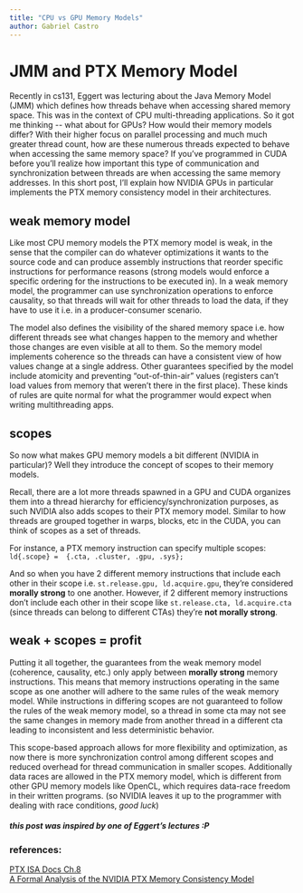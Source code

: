 ```yaml
---
title: "CPU vs GPU Memory Models"
author: Gabriel Castro
---
```


# JMM and PTX Memory Model

Recently in cs131, Eggert was lecturing about the Java Memory Model (JMM) which defines how threads behave when accessing shared memory space. This was in the context of CPU multi-threading applications. So it got me thinking -- what about for GPUs? How would their memory models differ? With their higher focus on parallel processing and much much greater thread count, how are these numerous threads expected to behave when accessing the same memory space? If you’ve programmed in CUDA before you’ll realize how important this type of communication and synchronization between threads are when accessing the same memory addresses. In this short post, I’ll explain how NVIDIA GPUs in particular implements the PTX memory consistency model in their architectures.

## weak memory model
Like most CPU memory models the PTX memory model is weak, in the sense that the compiler can do whatever optimizations it wants to the source code and can produce assembly instructions that reorder specific instructions for performance reasons (strong models would enforce a specific ordering for the instructions to be executed in). In a weak memory model, the programmer can use synchronization operations to enforce causality, so that threads will wait for other threads to load the data, if they have to use it i.e. in a producer-consumer scenario.

The model also defines the visibility of the shared memory space i.e. how different threads see what changes happen to the memory and whether those changes are even visible at all to them. So the memory model implements coherence so the threads can have a consistent view of how values change at a single address. Other guarantees specified by the model include atomicity and preventing “out-of-thin-air” values (registers can’t load values from memory that weren’t there in the first place). These kinds of rules are quite normal for what the programmer would expect when writing multithreading apps. 


## scopes
So now what makes GPU memory models a bit different (NVIDIA in particular)? Well they introduce the concept of scopes to their memory models.

Recall, there are a lot more threads spawned in a GPU and CUDA organizes them into a thread hierarchy for efficiency/synchronization purposes, as such NVIDIA also adds scopes to their PTX memory model. Similar to how threads are grouped together in warps, blocks, etc in the CUDA, you can think of scopes as a set of threads.

For instance, a PTX memory instruction can specify multiple scopes: `ld{.scope} =  {.cta, .cluster, .gpu, .sys};`

And so when you have 2 different memory instructions that include each other in their scope i.e. `st.release.gpu, ld.acquire.gpu`, they’re considered **morally strong** to one another. However, if 2 different memory instructions don’t include each other in their scope like `st.release.cta, ld.acquire.cta` (since threads can belong to different CTAs) they’re **not morally strong**.

## weak + scopes = profit
Putting it all together, the guarantees from the weak memory model (coherence, causality, etc.) only apply between **morally strong** memory instructions. This means that memory instructions operating in the same scope as one another will adhere to the same rules of the weak memory model. While instructions in differing scopes are not guaranteed to follow the rules of the weak memory model, so a thread in some cta may not see the same changes in memory made from another thread in a different cta leading to inconsistent and less deterministic behavior. 

This scope-based approach allows for more flexibility and optimization, as now there is more synchronization control among different scopes and reduced overhead for thread communication in smaller scopes. Additionally data races are allowed in the PTX memory model, which is different from other GPU memory models like OpenCL, which requires data-race freedom in their written programs. (so NVIDIA leaves it up to the programmer with dealing with race conditions, *good luck*)

##### this post was inspired by one of Eggert’s lectures :P

### references:
[PTX ISA Docs Ch.8](https://docs.nvidia.com/cuda/parallel-thread-execution/#scope-and-applicability-of-the-model)\
[A Formal Analysis of the NVIDIA PTX Memory Consistency Model](https://dl.acm.org/doi/pdf/10.1145/3297858.3304043)
